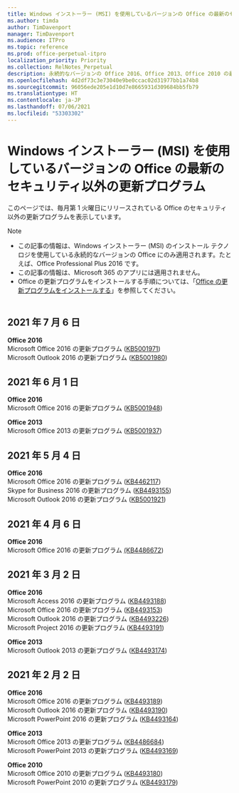 ```yaml
---
title: Windows インストーラー (MSI) を使用しているバージョンの Office の最新のセキュリティ以外の更新プログラム
ms.author: timda
author: TimDavenport
manager: TimDavenport
ms.audience: ITPro
ms.topic: reference
ms.prod: office-perpetual-itpro
localization_priority: Priority
ms.collection: RelNotes_Perpetual
description: 永続的なバージョンの Office 2016、Office 2013、Office 2010 の最新のセキュリティ以外の更新プログラム情報へのリンクを IT 技術者に提供します
ms.openlocfilehash: 4d2df73c3e73040e9be0ccac02d31977bb1a74b8
ms.sourcegitcommit: 96056ede205e1d10d7e8665931d309684bb5fb79
ms.translationtype: HT
ms.contentlocale: ja-JP
ms.lasthandoff: 07/06/2021
ms.locfileid: "53303302"
---
```

# <a name="latest-non-security-updates-for-versions-of-office-that-use-windows-installer-msi"></a>Windows インストーラー (MSI) を使用しているバージョンの Office の最新のセキュリティ以外の更新プログラム

このページでは、毎月第 1 火曜日にリリースされている Office のセキュリティ以外の更新プログラムを表示しています。

> [!NOTE]
> - この記事の情報は、Windows インストーラー (MSI) のインストール テクノロジを使用している永続的なバージョンの Office にのみ適用されます。たとえば、Office Professional Plus 2016 です。
> - この記事の情報は、Microsoft 365 のアプリには適用されません。
> - Office の更新プログラムをインストールする手順については、「[Office の更新プログラムをインストールする](https://support.office.com/article/2ab296f3-7f03-43a2-8e50-46de917611c5)」を参照してください。
<br/><br/>

## <a name="july-6-2021"></a>2021 年 7 月 6 日
**Office 2016**<br/>
Microsoft Office 2016 の更新プログラム ([KB5001971](https://support.microsoft.com/help/5001971)) </br>
Microsoft Outlook 2016 の更新プログラム ([KB5001980](https://support.microsoft.com/help/5001980)) </br>

## <a name="june-1-2021"></a>2021 年 6 月 1 日
**Office 2016**<br/>
Microsoft Office 2016 の更新プログラム ([KB5001948](https://support.microsoft.com/help/5001948)) </br> 

**Office 2013**<br/>
Microsoft Office 2013 の更新プログラム ([KB5001937](https://support.microsoft.com/help/5001937)) </br> 

## <a name="may-4-2021"></a>2021 年 5 月 4 日
**Office 2016**<br/>
Microsoft Office 2016 の更新プログラム ([KB4462117](https://support.microsoft.com/help/4462117)) </br> Skype for Business 2016 の更新プログラム ([KB4493155](https://support.microsoft.com/help/4493155)) </br> Microsoft Outlook 2016 の更新プログラム ([KB5001921](https://support.microsoft.com/help/5001921)) </br> 

## <a name="april-6-2021"></a>2021 年 4 月 6 日
**Office 2016**<br/>
Microsoft Office 2016 の更新プログラム [(KB4486672](https://support.microsoft.com/help/4486672)) </br> 

## <a name="march-2-2021"></a>2021 年 3 月 2 日
**Office 2016**<br/>
Microsoft Access 2016 の更新プログラム ([KB4493188](https://support.microsoft.com/help/4493188)) </br> Microsoft Office 2016 の更新プログラム ([KB4493153](https://support.microsoft.com/help/4493153)) </br> Microsoft Outlook 2016 の更新プログラム ([KB4493226](https://support.microsoft.com/help/4493226)) </br> Microsoft Project 2016 の更新プログラム ([KB4493191](https://support.microsoft.com/help/4493191)) </br> 


**Office 2013**<br/>
Microsoft Outlook 2013 の更新プログラム ([KB4493174](https://support.microsoft.com/help/4493174)) </br> 


## <a name="february-2-2021"></a>2021 年 2 月 2 日
**Office 2016**<br/>
Microsoft Office 2016 の更新プログラム ([KB4493189](https://support.microsoft.com/help/4493189)) </br> Microsoft Outlook 2016 の更新プログラム ([KB4493190](https://support.microsoft.com/help/4493190)) </br> Microsoft PowerPoint 2016 の更新プログラム ([KB4493164](https://support.microsoft.com/help/4493164)) </br> 

**Office 2013**<br/>
Microsoft Office 2013 の更新プログラム ([KB4486684](https://support.microsoft.com/help/4486684)) </br>
Microsoft PowerPoint 2013 の更新プログラム ([KB4493169](https://support.microsoft.com/help/4493169)) </br>

**Office 2010**<br/>
Microsoft Office 2010 の更新プログラム ([KB4493180](https://support.microsoft.com/help/4493180)) </br>
Microsoft PowerPoint 2010 の更新プログラム ([KB4493179](https://support.microsoft.com/help/4493179))</br>


</br>